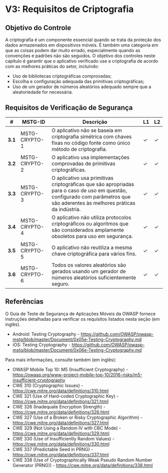 # V3: Requisitos de Criptografia

## Objetivo do Controle

A criptografia é um componente essencial quando se trata da proteção dos dados armazenados em dispositivos móveis. É também uma categoria em que as coisas podem dar muito errado, especialmente quando as convenções e padrões não são seguidos. O objetivo dos controles neste capítulo é garantir que o aplicativo verificado use a criptografia de acordo com as melhores práticas do setor, incluindo:

- Uso de bibliotecas criptográficas comprovadas;
- Escolha e configuração adequada das primitivas criptográficas;
- Uso de um gerador de números aleatórios adequado sempre que a aleatoriedade for necessária.

## Requisitos de Verificação de Segurança

| # | MSTG-ID | Descrição | L1 | L2 |
| -- | ---------- | ---------------------- | - | - |
| **3.1** | MSTG-CRYPTO-1 | O aplicativo não se baseia em criptografia simétrica com chaves fixas no código fonte como único método de criptografia. | ✓ | ✓ |
| **3.2** | MSTG-CRYPTO-2 | O aplicativo usa implementações comprovadas de primitivas criptográficas. | ✓ | ✓ |
| **3.3** | MSTG-CRYPTO-3 | O aplicativo usa primitivas criptográficas que são apropriadas para o caso de uso em questão, configurado com parâmetros que são aderentes às melhores práticas da indústria. | ✓ | ✓ |
| **3.4** | MSTG-CRYPTO-4 | O aplicativo não utiliza protocolos criptográficos ou algoritmos que são considerados amplamente obsoletos para uso em segurança. | ✓ | ✓ |
| **3.5** | MSTG-CRYPTO-5 | O aplicativo não reutiliza a mesma chave criptográfica para vários fins. | ✓ | ✓ |
| **3.6** | MSTG-CRYPTO-6 | Todos os valores aleatórios são gerados usando um gerador de números aleatórios suficientemente seguro. | ✓ | ✓ |

## Referências

O Guia de Teste de Segurança de Aplicações Móveis da OWASP fornece instruções detalhadas para verificar os requisitos listados nesta seção (em inglês).

- Android: Testing Cryptography - <https://github.com/OWASP/owasp-mstg/blob/master/Document/0x05e-Testing-Cryptography.md>
- iOS: Testing Cryptography - <https://github.com/OWASP/owasp-mstg/blob/master/Document/0x06e-Testing-Cryptography.md>

Para mais informações, consulte também (em inglês):

- OWASP Mobile Top 10: M5 (Insufficient Cryptography) - <https://owasp.org/www-project-mobile-top-10/2016-risks/m5-insufficient-cryptography>
- CWE 310 (Cryptographic Issues) - <https://cwe.mitre.org/data/definitions/310.html>
- CWE 321 (Use of Hard-coded Cryptographic Key) - <https://cwe.mitre.org/data/definitions/321.html>
- CWE 326 (Inadequate Encryption Strength) - <https://cwe.mitre.org/data/definitions/326.html>
- CWE 327 (Use of a Broken or Risky Cryptographic Algorithm) - <https://cwe.mitre.org/data/definitions/327.html>
- CWE 329 (Not Using a Random IV with CBC Mode) - <https://cwe.mitre.org/data/definitions/329.html>
- CWE 330 (Use of Insufficiently Random Values) - <https://cwe.mitre.org/data/definitions/330.html>
- CWE 337 (Predictable Seed in PRNG) - <https://cwe.mitre.org/data/definitions/337.html>
- CWE 338 (Use of Cryptographically Weak Pseudo Random Number Generator (PRNG)) - <https://cwe.mitre.org/data/definitions/338.html>
